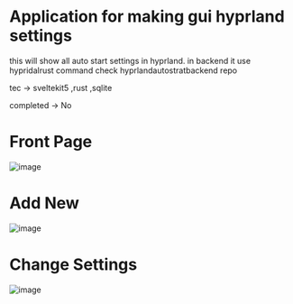 # Application for making gui hyprland settings

this will show all auto start settings in hyprland.
in backend it use hypridalrust command check hyprlandautostratbackend repo

tec -> sveltekit5 ,rust ,sqlite

completed -> No

# Front Page
![image](https://github.com/user-attachments/assets/1954f71b-3997-4763-98bc-31916052f22f)

# Add New
![image](https://github.com/user-attachments/assets/0f9fe5a3-76e7-475d-ad24-df460089aba9)

# Change Settings
![image](https://github.com/user-attachments/assets/71493121-9187-4468-8a01-b6d206ce0cb4)
